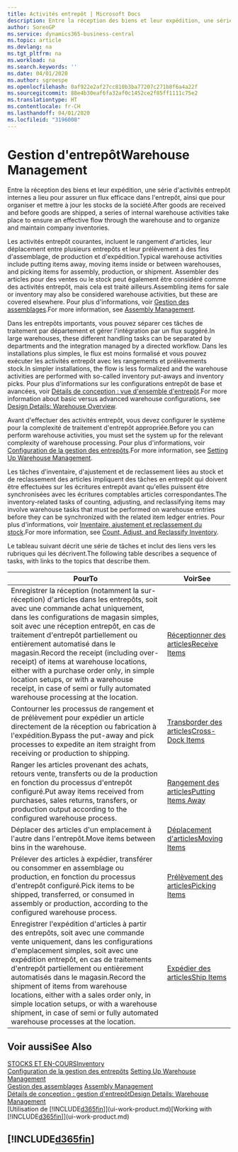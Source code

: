 ```yaml
---
title: Activités entrepôt | Microsoft Docs
description: Entre la réception des biens et leur expédition, une série d'activités entrepôt internes a lieu pour assurer un flux efficace dans l'entrepôt, ainsi que pour organiser et mettre à jour les stocks de la société.
author: SorenGP
ms.service: dynamics365-business-central
ms.topic: article
ms.devlang: na
ms.tgt_pltfrm: na
ms.workload: na
ms.search.keywords: ''
ms.date: 04/01/2020
ms.author: sgroespe
ms.openlocfilehash: 0af922e2af27cc810b3ba77207c271b8f6a4a22f
ms.sourcegitcommit: 88e4b30eaf6fa32af0c1452ce2f85ff1111c75e2
ms.translationtype: HT
ms.contentlocale: fr-CH
ms.lasthandoff: 04/01/2020
ms.locfileid: "3196008"
---
```

# <a name="warehouse-management"></a><span data-ttu-id="ea992-103">Gestion d'entrepôt</span><span class="sxs-lookup"><span data-stu-id="ea992-103">Warehouse Management</span></span>
<span data-ttu-id="ea992-104">Entre la réception des biens et leur expédition, une série d'activités entrepôt internes a lieu pour assurer un flux efficace dans l'entrepôt, ainsi que pour organiser et mettre à jour les stocks de la société.</span><span class="sxs-lookup"><span data-stu-id="ea992-104">After goods are received and before goods are shipped, a series of internal warehouse activities take place to ensure an effective flow through the warehouse and to organize and maintain company inventories.</span></span>

<span data-ttu-id="ea992-105">Les activités entrepôt courantes, incluent le rangement d'articles, leur déplacement entre plusieurs entrepôts et leur prélèvement à des fins d'assemblage, de production et d'expédition.</span><span class="sxs-lookup"><span data-stu-id="ea992-105">Typical warehouse activities include putting items away, moving items inside or between warehouses, and picking items for assembly, production, or shipment.</span></span> <span data-ttu-id="ea992-106">Assembler des articles pour des ventes ou le stock peut également être considéré comme des activités entrepôt, mais cela est traité ailleurs.</span><span class="sxs-lookup"><span data-stu-id="ea992-106">Assembling items for sale or inventory may also be considered warehouse activities, but these are covered elsewhere.</span></span> <span data-ttu-id="ea992-107">Pour plus d'informations, voir [Gestion des assemblages](assembly-assemble-items.md).</span><span class="sxs-lookup"><span data-stu-id="ea992-107">For more information, see [Assembly Management](assembly-assemble-items.md).</span></span>  

<span data-ttu-id="ea992-108">Dans les entrepôts importants, vous pouvez séparer ces tâches de traitement par département et gérer l'intégration par un flux suggéré.</span><span class="sxs-lookup"><span data-stu-id="ea992-108">In large warehouses, these different handling tasks can be separated by departments and the integration managed by a directed workflow.</span></span> <span data-ttu-id="ea992-109">Dans les installations plus simples, le flux est moins formalisé et vous pouvez exécuter les activités entrepôt avec les rangements et prélèvements stock.</span><span class="sxs-lookup"><span data-stu-id="ea992-109">In simpler installations, the flow is less formalized and the warehouse activities are performed with so-called inventory put-aways and inventory picks.</span></span> <span data-ttu-id="ea992-110">Pour plus d'informations sur les configurations entrepôt de base et avancées, voir [Détails de conception : vue d'ensemble d'entrepôt](design-details-warehouse-overview.md).</span><span class="sxs-lookup"><span data-stu-id="ea992-110">For more information about basic versus advanced warehouse configurations, see [Design Details: Warehouse Overview](design-details-warehouse-overview.md).</span></span>

<span data-ttu-id="ea992-111">Avant d'effectuer des activités entrepôt, vous devez configurer le système pour la complexité de traitement d'entrepôt appropriée.</span><span class="sxs-lookup"><span data-stu-id="ea992-111">Before you can perform warehouse activities, you must set the system up for the relevant complexity of warehouse processing.</span></span> <span data-ttu-id="ea992-112">Pour plus d'informations, voir [Configuration de la gestion des entrepôts](warehouse-setup-warehouse.md).</span><span class="sxs-lookup"><span data-stu-id="ea992-112">For more information, see [Setting Up Warehouse Management](warehouse-setup-warehouse.md).</span></span>

<span data-ttu-id="ea992-113">Les tâches d'inventaire, d'ajustement et de reclassement liées au stock et de reclassement des articles impliquent des tâches en entrepôt qui doivent être effectuées sur les écritures entrepôt avant qu'elles puissent être synchronisées avec les écritures comptables articles correspondantes.</span><span class="sxs-lookup"><span data-stu-id="ea992-113">The inventory-related tasks of counting, adjusting, and reclassifying items may involve warehouse tasks that must be performed on warehouse entries before they can be synchronized with the related item ledger entries.</span></span> <span data-ttu-id="ea992-114">Pour plus d'informations, voir [Inventaire, ajustement et reclassement du stock](inventory-how-count-adjust-reclassify.md).</span><span class="sxs-lookup"><span data-stu-id="ea992-114">For more information, see [Count, Adjust, and Reclassify Inventory](inventory-how-count-adjust-reclassify.md).</span></span>

 <span data-ttu-id="ea992-115">Le tableau suivant décrit une série de tâches et inclut des liens vers les rubriques qui les décrivent.</span><span class="sxs-lookup"><span data-stu-id="ea992-115">The following table describes a sequence of tasks, with links to the topics that describe them.</span></span>   

|<span data-ttu-id="ea992-116">**Pour**</span><span class="sxs-lookup"><span data-stu-id="ea992-116">**To**</span></span>|<span data-ttu-id="ea992-117">**Voir**</span><span class="sxs-lookup"><span data-stu-id="ea992-117">**See**</span></span>|  
|------------|-------------|  
|<span data-ttu-id="ea992-118">Enregistrer la réception (notamment la sur-réception) d'articles dans les entrepôts, soit avec une commande achat uniquement, dans les configurations de magasin simples, soit avec une réception entrepôt, en cas de traitement d'entrepôt partiellement ou entièrement automatisé dans le magasin.</span><span class="sxs-lookup"><span data-stu-id="ea992-118">Record the receipt (including over-receipt) of items at warehouse locations, either with a purchase order only, in simple location setups, or with a warehouse receipt, in case of semi or fully automated warehouse processing at the location.</span></span>|[<span data-ttu-id="ea992-119">Réceptionner des articles</span><span class="sxs-lookup"><span data-stu-id="ea992-119">Receive Items</span></span>](warehouse-how-receive-items.md)|
|<span data-ttu-id="ea992-120">Contourner les processus de rangement et de prélèvement pour expédier un article directement de la réception ou fabrication à l'expédition.</span><span class="sxs-lookup"><span data-stu-id="ea992-120">Bypass the put-away and pick processes to expedite an item straight from receiving or production to shipping.</span></span>|[<span data-ttu-id="ea992-121">Transborder des articles</span><span class="sxs-lookup"><span data-stu-id="ea992-121">Cross-Dock Items</span></span>](warehouse-how-to-cross-dock-items.md)|    
|<span data-ttu-id="ea992-122">Ranger les articles provenant des achats, retours vente, transferts ou de la production en fonction du processus d'entrepôt configuré.</span><span class="sxs-lookup"><span data-stu-id="ea992-122">Put away items received from purchases, sales returns, transfers, or production output according to the configured warehouse process.</span></span>|[<span data-ttu-id="ea992-123">Rangement des articles</span><span class="sxs-lookup"><span data-stu-id="ea992-123">Putting Items Away</span></span>](warehouse-put-away-items.md)|
|<span data-ttu-id="ea992-124">Déplacer des articles d'un emplacement à l'autre dans l'entrepôt.</span><span class="sxs-lookup"><span data-stu-id="ea992-124">Move items between bins in the warehouse.</span></span>|[<span data-ttu-id="ea992-125">Déplacement d'articles</span><span class="sxs-lookup"><span data-stu-id="ea992-125">Moving Items</span></span>](warehouse-move-items.md)|
|<span data-ttu-id="ea992-126">Prélever des articles à expédier, transférer ou consommer en assemblage ou production, en fonction du processus d'entrepôt configuré.</span><span class="sxs-lookup"><span data-stu-id="ea992-126">Pick items to be shipped, transferred, or consumed in assembly or production, according to the configured warehouse process.</span></span>|[<span data-ttu-id="ea992-127">Prélèvement des articles</span><span class="sxs-lookup"><span data-stu-id="ea992-127">Picking Items</span></span>](warehouse-pick-items.md)|
|<span data-ttu-id="ea992-128">Enregistrer l'expédition d'articles à partir des entrepôts, soit avec une commande vente uniquement, dans les configurations d'emplacement simples, soit avec une expédition entrepôt, en cas de traitements d'entrepôt partiellement ou entièrement automatisés dans le magasin.</span><span class="sxs-lookup"><span data-stu-id="ea992-128">Record the shipment of items from warehouse locations, either with a sales order only, in simple location setups, or with a warehouse shipment, in case of semi or fully automated warehouse processes at the location.</span></span>|[<span data-ttu-id="ea992-129">Expédier des articles</span><span class="sxs-lookup"><span data-stu-id="ea992-129">Ship Items</span></span>](warehouse-how-ship-items.md)|  

## <a name="see-also"></a><span data-ttu-id="ea992-130">Voir aussi</span><span class="sxs-lookup"><span data-stu-id="ea992-130">See Also</span></span>  
[<span data-ttu-id="ea992-131">STOCKS ET EN-COURS</span><span class="sxs-lookup"><span data-stu-id="ea992-131">Inventory</span></span>](inventory-manage-inventory.md)  
<span data-ttu-id="ea992-132">[Configuration de la gestion des entrepôts](warehouse-setup-warehouse.md)   </span><span class="sxs-lookup"><span data-stu-id="ea992-132">[Setting Up Warehouse Management](warehouse-setup-warehouse.md)   </span></span>  
<span data-ttu-id="ea992-133">[Gestion des assemblages](assembly-assemble-items.md)  </span><span class="sxs-lookup"><span data-stu-id="ea992-133">[Assembly Management](assembly-assemble-items.md)  </span></span>  
[<span data-ttu-id="ea992-134">Détails de conception : gestion d'entrepôt</span><span class="sxs-lookup"><span data-stu-id="ea992-134">Design Details: Warehouse Management</span></span>](design-details-warehouse-management.md)  
<span data-ttu-id="ea992-135">[Utilisation de [!INCLUDE[d365fin](includes/d365fin_md.md)]](ui-work-product.md)</span><span class="sxs-lookup"><span data-stu-id="ea992-135">[Working with [!INCLUDE[d365fin](includes/d365fin_md.md)]](ui-work-product.md)</span></span>  

## [!INCLUDE[d365fin](includes/free_trial_md.md)]  
